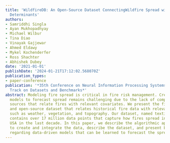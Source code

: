 ```yaml
---
title: 'WildfireDB: An Open-Source Dataset ConnectingWildfire Spread with Relevant
  Determinants'
authors:
- Samriddhi Singla
- Ayan Mukhopadhyay
- Michael Wilbur
- Tina Diao
- Vinayak Gajjewar
- Ahmed Eldawy
- Mykel Kochenderfer
- Ross Shachter
- Abhishek Dubey
date: '2021-01-01'
publishDate: '2024-01-21T17:12:02.568070Z'
publication_types:
- paper-conference
publication: '*35th Conference on Neural Information Processing Systems (NeurIPS 2021)
  Track on Datasets and Benchmarks*'
abstract: Modeling fire spread is critical in fire risk management. Creating data-driven
  models to forecast spread remains challenging due to the lack of comprehensive data
  sources that relate fires with relevant covariates. We present the first comprehensive
  and open-source dataset that relates historical fire data with relevant covariates
  such as weather, vegetation, and topography. Our dataset, named textitWildfireDB,
  contains over 17 million data points that capture how fires spread in the continental
  USA in the last decade. In this paper, we describe the algorithmic approach used
  to create and integrate the data, describe the dataset, and present benchmark results
  regarding data-driven models that can be learned to forecast the spread of wildfires.
---
```


